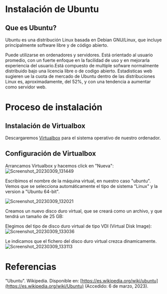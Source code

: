 # Instalación de Ubuntu

## Que es Ubuntu?

Ubuntu es una distribución Linux basada en Debian GNU/Linux, que incluye principalmente software libre y de código abierto.

Puede utilizarse en ordenadores y servidores. Está orientado al usuario promedio, con un fuerte enfoque en la facilidad de uso y en mejorarla experiencia del usuario.Está compuesto de multiple sofware normalmente distribuido bajo una licencia libre o de codigo abierto. Estadisticas web sugieren ue la cuota de mercado de Ubuntu dentro de las distribuciones Linux es, aproximadamente, del 52%, y con una tendencia a aumentar como servidor web.

# Proceso de instalación

## Instalación de Virtualbox

Descargaremos [Virtualbox](https://www.virtualbox.org/) para el sistema operativo de nuestro ordenador.

## Configuración de Virtualbox

Arrancamos Virtualbox y hacemos click en "Nueva":
![Screenshot_20230309_131449](https://user-images.githubusercontent.com/122264628/227887358-6e740c3d-b79e-4f70-8a70-84f5446055ea.png)



Escribimos el nombre de la máquina virtual, en nuestro caso "ubuntu". Vemos que se selecciona automáticamente el tipo de sistema "Linux" y la version a "Ubuntu 64-bit".

![Screenshot_20230309_132021](https://user-images.githubusercontent.com/122264628/227887552-ee10574f-db57-470f-9d4d-5638f38599cb.png)

Creamos un nuevo disco duro virtual, que se creará como un archivo, y que tendrá un tamaño de 25 GB:

Elegimos del tipo de disco duro virtual de tipo VDI (Virtual Disk Image):
  ![Screenshot_20230309_133036](https://user-images.githubusercontent.com/122264628/227888347-0295e755-bf26-4a81-9258-c7c802ffd684.png)

Le indicamos que el fichero del disco duro virtual crezca dinamicamente.
![Screenshot_20230309_133113](https://user-images.githubusercontent.com/122264628/227888401-dc3552c3-7079-4975-8b1b-b6477b08cebd.png)



# Referencias

"Ubuntu". Wikipedia. Disponible en: [https://es.wikipedia.org/wiki/ubuntu](https://es.wikipedia.org/wiki/Ubuntu) (Accedido: 6 de marzo, 2023).
